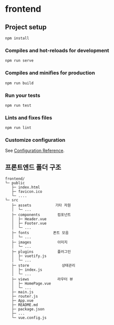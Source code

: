 # frontend

## Project setup
```
npm install
```

### Compiles and hot-reloads for development
```
npm run serve
```

### Compiles and minifies for production
```
npm run build
```

### Run your tests
```
npm run test
```

### Lints and fixes files
```
npm run lint
```

### Customize configuration
See [Configuration Reference](https://cli.vuejs.org/config/).





## 프론트엔드 폴더 구조

```
frontend/
└─ public
   ├─ index.html
   ├─ favicon.ico
   └─ ....
└─ src
   ├─ assets           기타 자원
   │  └─ ...
   ├─ components        컴포넌트
   │  ├─ Header.vue
   │  ├─ Footer.vue
   │  └─ ...
   ├─ fonts           폰트 모음
   │  └─ ...
   ├─ images            이미지
   │  └─ ...
   ├─ plugins           플러그인
   │  ├─ vuetify.js
   │  └─ ...
   ├─ store               상태관리
   │  ├─ index.js
   │  └─ ...
   ├─ views             라우터 뷰
   │  ├─ HomePage.vue
   │  └─ ...
   ├─ main.js
   ├─ router.js
   ├─ App.vue
   ├─ README.md
   ├─ package.json
   ├─ ...
   └─ vue.config.js
```





